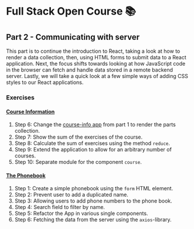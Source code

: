 # Full Stack Open Course 📚

## Part 2 - Communicating with server

This part is to continue the introduction to React, taking a look at how to render a data collection, then, using HTML forms to submit data to a React application. Next, the focus shifts towards looking at how JavaScript code in the browser can fetch and handle data stored in a remote backend server. Lastly, we will take a quick look at a few simple ways of adding CSS styles to our React applications.

### Exercises

#### [Course Information](/part-02/course-info/)

1. Step 6: Change the [course-info app](/part-01/course-info/) from part 1 to render the parts collection.
2. Step 7: Show the sum of the exercises of the course.
3. Step 8: Calculate the sum of exercises using the method `reduce`.
4. Step 9: Extend the application to allow for an arbitrary number of courses.
5. Step 10: Separate module for the component `course`.

#### [The Phonebook](/part-02/phonebook/)

1. Step 1: Create a simple phonebook using the `form` HTML element.
2. Step 2: Prevent user to add a duplicated name.
3. Step 3: Allowing users to add phone numbers to the phone book.
4. Step 4: Search field to filter by name.
5. Step 5: Refactor the App in various single components.
6. Step 6: Fetching the data from the server using the `axios`-library.